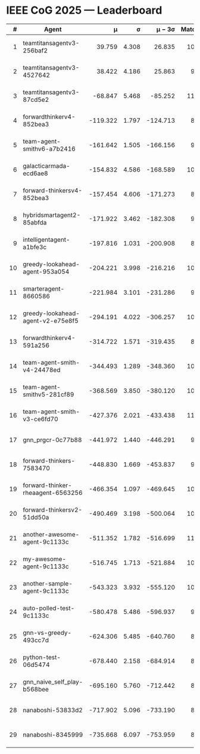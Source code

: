 # IEEE CoG 2025 — Leaderboard

| # | Agent | μ | σ | μ − 3σ | Matches | Updated |
|---:|---|---:|---:|---:|---:|---|
| 1 | teamtitansagentv3-256baf2 | 39.759 | 4.308 | 26.835 | 10620 | 2025-08-21 02:07 |
| 2 | teamtitansagentv3-4527642 | 38.422 | 4.186 | 25.863 | 9834 | 2025-08-21 02:07 |
| 3 | teamtitansagentv3-87cd5e2 | -68.847 | 5.468 | -85.252 | 11146 | 2025-08-21 02:07 |
| 4 | forwardthinkerv4-852bea3 | -119.322 | 1.797 | -124.713 | 8209 | 2025-08-21 02:07 |
| 5 | team-agent-smithv6-a7b2416 | -161.642 | 1.505 | -166.156 | 9840 | 2025-08-21 02:07 |
| 6 | galacticarmada-ecd6ae8 | -154.832 | 4.586 | -168.589 | 10220 | 2025-08-21 02:07 |
| 7 | forward-thinkersv4-852bea3 | -157.454 | 4.606 | -171.273 | 8421 | 2025-08-21 02:07 |
| 8 | hybridsmartagent2-85abfda | -171.922 | 3.462 | -182.308 | 9279 | 2025-08-21 02:07 |
| 9 | intelligentagent-a1bfe3c | -197.816 | 1.031 | -200.908 | 8620 | 2025-08-21 02:07 |
| 10 | greedy-lookahead-agent-953a054 | -204.221 | 3.998 | -216.216 | 10110 | 2025-08-21 02:07 |
| 11 | smarteragent-8660586 | -221.984 | 3.101 | -231.286 | 9119 | 2025-08-21 02:07 |
| 12 | greedy-lookahead-agent-v2-e75e8f5 | -294.191 | 4.022 | -306.257 | 10290 | 2025-08-21 02:07 |
| 13 | forwardthinkerv4-591a256 | -314.722 | 1.571 | -319.435 | 8860 | 2025-08-21 02:07 |
| 14 | team-agent-smith-v4-24478ed | -344.493 | 1.289 | -348.360 | 10922 | 2025-08-21 02:07 |
| 15 | team-agent-smithv5-281cf89 | -368.569 | 3.850 | -380.120 | 10780 | 2025-08-21 02:07 |
| 16 | team-agent-smith-v3-ce6fd70 | -427.376 | 2.021 | -433.438 | 11482 | 2025-08-21 02:07 |
| 17 | gnn_prgcr-0c77b88 | -441.972 | 1.440 | -446.291 | 9350 | 2025-08-21 02:07 |
| 18 | forward-thinkers-7583470 | -448.830 | 1.669 | -453.837 | 9740 | 2025-08-21 02:07 |
| 19 | forward-thinker-rheaagent-6563256 | -466.354 | 1.097 | -469.645 | 10042 | 2025-08-21 02:07 |
| 20 | forward-thinkersv2-51dd50a | -490.469 | 3.198 | -500.064 | 10582 | 2025-08-21 02:07 |
| 21 | another-awesome-agent-9c1133c | -511.352 | 1.782 | -516.699 | 11020 | 2025-08-21 02:07 |
| 22 | my-awesome-agent-9c1133c | -516.745 | 1.713 | -521.884 | 10660 | 2025-08-21 02:07 |
| 23 | another-sample-agent-9c1133c | -543.323 | 3.932 | -555.120 | 10320 | 2025-08-21 02:07 |
| 24 | auto-polled-test-9c1133c | -580.478 | 5.486 | -596.937 | 9880 | 2025-08-21 02:07 |
| 25 | gnn-vs-greedy-493cc7d | -624.306 | 5.485 | -640.760 | 8300 | 2025-08-21 02:07 |
| 26 | python-test-06d5474 | -678.440 | 2.158 | -684.914 | 8590 | 2025-08-21 02:07 |
| 27 | gnn_naive_self_play-b568bee | -695.160 | 5.760 | -712.442 | 8680 | 2025-08-21 02:07 |
| 28 | nanaboshi-53833d2 | -717.902 | 5.096 | -733.190 | 8170 | 2025-08-21 02:07 |
| 29 | nanaboshi-8345999 | -735.668 | 6.097 | -753.959 | 8690 | 2025-08-21 02:07 |
